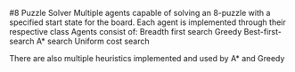 #8 Puzzle Solver
Multiple agents capable of solving an 8-puzzle with a specified start state for the board. Each agent is implemented through their respective class
Agents consist of:
Breadth first search
Greedy Best-first-search
A* search
Uniform cost search

There are also multiple heuristics implemented and used by A* and Greedy 
